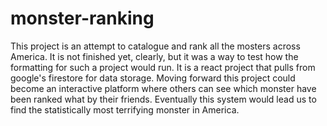 # monster-ranking
This project is an attempt to catalogue and rank all the mosters across America. It is not finished yet, clearly, but it was a way to test how the formatting for such a project would run. It is a react project that pulls from google's firestore for data storage. Moving forward this project could become an interactive platform where others can see which monster have been ranked what by their friends. Eventually this system would lead us to find the statistically most terrifying monster in America.